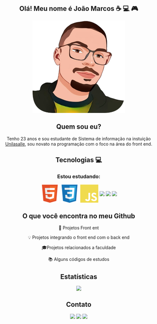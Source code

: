 <center>

## Olá! Meu nome é João Marcos :coffee: :computer: :video_game:

<img src="images/salomao27.png" height="300px">

<h2>Quem sou eu?</h2> 

 Tenho 23 anos e sou estudante de Sistema de informação na instuição <a href="https://www.unilasalle.edu.br/rj">Unilasalle</a>, sou novato na programação com o foco na área do front end.<br>
<center>

## Tecnologias :computer: 

### Estou estudando:
  <img align="center" alt="joao-HTML" height="60px" src="https://raw.githubusercontent.com/devicons/devicon/master/icons/html5/html5-original.svg">
  <img align="center" alt="joao-CSS" height="60px"src="https://raw.githubusercontent.com/devicons/devicon/master/icons/css3/css3-original.svg">
  <img align="center" alt="joao-Js" height="60px" src="https://raw.githubusercontent.com/devicons/devicon/master/icons/javascript/javascript-plain.svg">
  <img align="center" height="60px" src="https://cdn.jsdelivr.net/gh/devicons/devicon/icons/react/react-original.svg" />  
  <img align="center" height="60px" src="https://cdn.jsdelivr.net/gh/devicons/devicon/icons/github/github-original.svg" />
  <img align="center" height="60px"src="https://cdn.jsdelivr.net/gh/devicons/devicon/icons/git/git-original.svg" />
          

</div>
<center>

## O que você encontra no meu Github
</center>

:floppy_disk: Projetos Front ent

:bulb: Projetos integrando o front end com o back end

:mortar_board:Projetos relacionados a faculdade

:books: Alguns códigos de estudos

<center>

## Estatísticas
<div align="center">
  <img height="100em" src="https://github-readme-stats.vercel.app/api/top-langs/?username=salomao27&layout=compact&langs_count=7&theme=onedark"/>
</div>
</center>


<center>

## Contato

<div align="center">
  
  <a href="https://instagram.com/juaomarcs" target="_blank"><img src="https://img.shields.io/badge/-Instagram-%23E4405F?style=for-the-badge&logo=instagram&logoColor=white" target="_blank"></a>
<a href = "mailto:joaomarcossal27@gmail.com"><img src="https://img.shields.io/badge/-Gmail-%23333?style=for-the-badge&logo=gmail&logoColor=white" target="_blank"></a>
  <a href="https://www.linkedin.com/in/salomao27" target="_blank"><img src="https://img.shields.io/badge/-LinkedIn-%230077B5?style=for-the-badge&logo=linkedin&logoColor=white" target="_blank"></a> 

</div>
</center>
